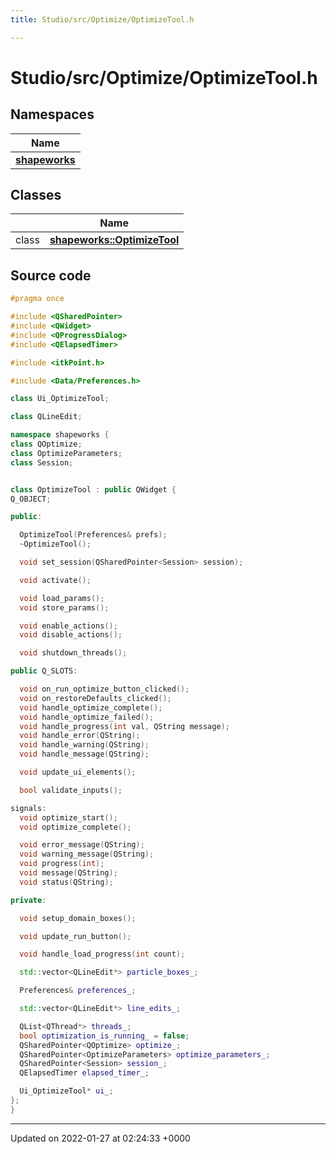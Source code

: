 ```yaml
---
title: Studio/src/Optimize/OptimizeTool.h

---
```


# Studio/src/Optimize/OptimizeTool.h



## Namespaces

| Name           |
| -------------- |
| **[shapeworks](../Namespaces/namespaceshapeworks.md)**  |

## Classes

|                | Name           |
| -------------- | -------------- |
| class | **[shapeworks::OptimizeTool](../Classes/classshapeworks_1_1OptimizeTool.md)**  |




## Source code

```cpp
#pragma once

#include <QSharedPointer>
#include <QWidget>
#include <QProgressDialog>
#include <QElapsedTimer>

#include <itkPoint.h>

#include <Data/Preferences.h>

class Ui_OptimizeTool;

class QLineEdit;

namespace shapeworks {
class QOptimize;
class OptimizeParameters;
class Session;


class OptimizeTool : public QWidget {
Q_OBJECT;

public:

  OptimizeTool(Preferences& prefs);
  ~OptimizeTool();

  void set_session(QSharedPointer<Session> session);

  void activate();

  void load_params();
  void store_params();

  void enable_actions();
  void disable_actions();

  void shutdown_threads();

public Q_SLOTS:

  void on_run_optimize_button_clicked();
  void on_restoreDefaults_clicked();
  void handle_optimize_complete();
  void handle_optimize_failed();
  void handle_progress(int val, QString message);
  void handle_error(QString);
  void handle_warning(QString);
  void handle_message(QString);

  void update_ui_elements();

  bool validate_inputs();

signals:
  void optimize_start();
  void optimize_complete();

  void error_message(QString);
  void warning_message(QString);
  void progress(int);
  void message(QString);
  void status(QString);

private:

  void setup_domain_boxes();

  void update_run_button();

  void handle_load_progress(int count);

  std::vector<QLineEdit*> particle_boxes_;

  Preferences& preferences_;

  std::vector<QLineEdit*> line_edits_;

  QList<QThread*> threads_;
  bool optimization_is_running_ = false;
  QSharedPointer<QOptimize> optimize_;
  QSharedPointer<OptimizeParameters> optimize_parameters_;
  QSharedPointer<Session> session_;
  QElapsedTimer elapsed_timer_;

  Ui_OptimizeTool* ui_;
};
}
```


-------------------------------

Updated on 2022-01-27 at 02:24:33 +0000
